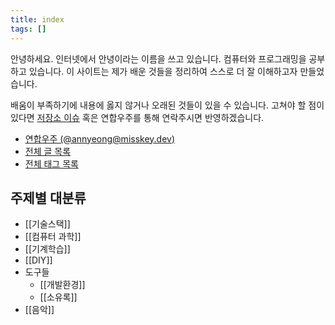 ```yaml
---
title: index
tags: []
---
```


안녕하세요. 인터넷에서 안녕이라는 이름을 쓰고 있습니다.
컴퓨터와 프로그래밍을 공부하고 있습니다.
이 사이트는 제가 배운 것들을 정리하여 스스로 더 잘 이해하고자 만들었습니다.

배움이 부족하기에 내용에 옳지 않거나 오래된 것들이 있을 수 있습니다.
고쳐야 할 점이 있다면 [저장소 이슈](https://github.com/nyeong/hanassig/issues/new)
혹은 연합우주를 통해 연락주시면 반영하겠습니다.

- [연합우주 (@annyeong@misskey.dev)](https://misskey.dev/@annyeong)
- [전체 글 목록](https://annyeong.me/notes/)
- [전체 태그 목록](https://annyeong.me/tags/)

## 주제별 대분류

- [[기술스택]]
- [[컴퓨터 과학]]
- [[기계학습]]
- [[DIY]]
- 도구들
	- [[개발환경]]
	- [[소유록]]
- [[음악]]